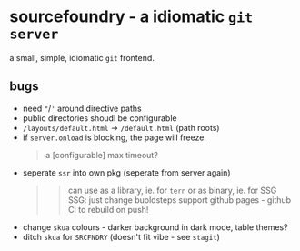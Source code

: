 # sourcefoundry - a idiomatic `git server`

a small, simple, idiomatic `git` frontend.

## bugs

- need `"`/`'` around directive paths
- public directories shoudl be configurable
- `/layouts/default.html` -> `/default.html` (path roots)
- if `server.onload` is blocking, the page will freeze. 
  > a [configurable] max timeout?
- seperate `ssr` into own pkg (seperate from server again)
  >> can use as a library, ie. for `tern` or as binary, ie. for SSG
  >> SSG: just change buoldsteps
          support github pages - github CI to rebuild on push!
- change `skua` colours - darker background in dark mode, table themes?
- ditch `skua` for `SRCFNDRY` (doesn't fit vibe - see `stagit`)

